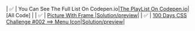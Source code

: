 | :white_check_mark: | You Can See The Full List On Codepen.io|[The PlayList On Codepen.io](https://codepen.io/collection/eJYZqp)| [All Code] |
| :white_check_mark: | [Picture With Frame ](https://elzero.org/frontend-picture-with-frame/)|[Solution/preview](https://codepen.io/KhalidMesbah/pen/RwLdwBe?editors=1100)|
| :white_check_mark: | [100 Days CSS Challenge #002 ==> Menu Icon](https://100dayscss.com/days/2/)|[Solution/preview](https://codepen.io/KhalidMesbah/pen/KKmOGaK)|
